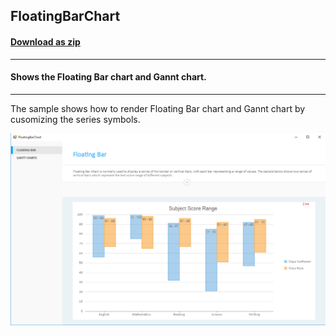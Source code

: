 ## FloatingBarChart
#### [Download as zip](https://grapecity.github.io/DownGit/#/home?url=https://github.com/GrapeCity/ComponentOne-WinForms-Samples/tree/master/Next\FlexChart\CS\FloatingBarChart)
____
#### Shows the Floating Bar chart and Gannt chart.
____
The sample shows how to render Floating Bar chart and Gannt chart by cusomizing the series symbols.

![screenshot](screenshot.PNG)
